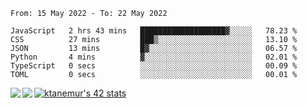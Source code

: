 <!--START_SECTION:waka-->

```text
From: 15 May 2022 - To: 22 May 2022

JavaScript   2 hrs 43 mins   ███████████████████▓░░░░░   78.23 %
CSS          27 mins         ███▒░░░░░░░░░░░░░░░░░░░░░   13.10 %
JSON         13 mins         █▓░░░░░░░░░░░░░░░░░░░░░░░   06.57 %
Python       4 mins          ▓░░░░░░░░░░░░░░░░░░░░░░░░   02.01 %
TypeScript   0 secs          ░░░░░░░░░░░░░░░░░░░░░░░░░   00.09 %
TOML         0 secs          ░░░░░░░░░░░░░░░░░░░░░░░░░   00.01 %
```

<!--END_SECTION:waka-->
<a href="https://github.com/anuraghazra/github-readme-stats">
  <img align="left" src="https://github-readme-stats.vercel.app/api?username=Tanesan&count_private=true&show_icons=true" />
<img align="left" src="https://github-readme-stats.vercel.app/api/top-langs/?username=Tanesan" />
</a>

[![ktanemur's 42 stats](https://badge42.vercel.app/api/v2/cl1wslf6s002109l771rng2w8/stats?cursusId=21&coalitionId=62)](https://github.com/JaeSeoKim/badge42)
